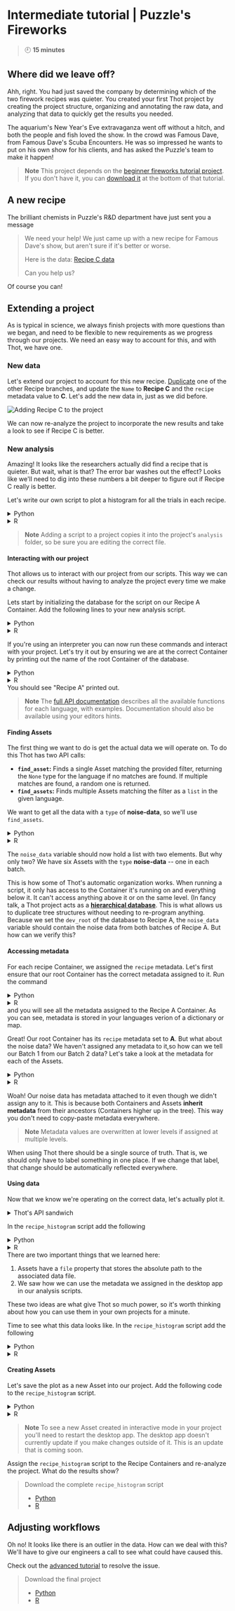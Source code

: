 # Intermediate tutorial | Puzzle's Fireworks
> :clock9: **15 minutes**

## Where did we leave off?
Ahh, right. You had just saved the company by determining which of the two firework recipes was quieter. You created your first Thot project by creating the project structure, organizing and annotating the raw data, and analyzing that data to quickly get the results you needed.

The aquarium's New Year's Eve extravaganza went off without a hitch, and both the people and fish loved the show. In the crowd was Famous Dave, from Famous Dave's Scuba Encounters. He was so impressed he wants to put on his own show for his clients, and has asked the Puzzle's team to make it happen!

> **Note**
> This project depends on the [beginner fireworks tutorial project](/beginner/fireworks).
> If you don't have it, you can [download it](/beginner/fireworks#sharing-results) at the bottom of that tutorial.

## A new recipe
The brilliant chemists in Puzzle's R&D department have just sent you a message
> We need your help!
> We just came up with a new recipe for Famous Dave's show, but aren't sure if it's better or worse.
> 
> Here is the data:
> [Recipe C data](https://resources.thot.so/public/tutorials/intermediate/fireworks/project_resources/data.zip)
>
> Can you help us?

Of course you can!

## Extending a project
As is typical in science, we always finish projects with more questions than we began, and need to be flexible to new requirements as we progress through our projects. We need an easy way to account for this, and with Thot, we have one.

### New data
Let's extend our project to account for this new recipe. [Duplicate](/beginner/fireworks#duplicating-subtrees) one of the other Recipe branches, and update the `Name` to **Recipe C** and the `recipe` metadata value to **C**.
Let's add the new data in, just as we did before.

![Adding Recipe C to the project](images/recipe_c_data.png)

We can now re-analyze the project to incorporate the new results and take a look to see if Recipe C is better.

### New analysis
Amazing! It looks like the researchers actually did find a recipe that is quieter. But wait, what is that? The error bar washes out the effect? Looks like we'll need to dig into these numbers a bit deeper to figure out if Recipe C really is better.

Let's write our own script to plot a histogram for all the trials in each recipe.
<details>
<summary>Python</summary>
Create a file called <code>recipe_histogram.py</code>, and add it to the project.
</details>
<details>
<summary>R</summary>
Create a file called <code>recipe_histogram.r</code>, and add it to the project.
</details>

> **Note**
> Adding a script to a project copies it into the project's `analysis` folder, so be sure you are editing the correct file.

#### Interacting with our project
Thot allows us to interact with our project from our scripts. This way we can check our results without having to analyze the project every time we make a change.

Lets start by initializing the database for the script on our Recipe A Container.
Add the following lines to your new analysis script.
<details>
<summary>Python</summary>

```python
# import libraries
import pandas as pd
import thot

# initialize thot database
db = thot.Database(dev_root="/absolute/path/to/silent_fireworks/data/Recipe A")
```
</details>
<details>
<summary>R</summary>

```r
# import libraries
suppressPackageStartupMessages(library(tidyverse))
library(thot)

# initialize thot database
db <- database(dev_root="/absolute/path/to/silent_fireworks/data/Recipe A")
```
</details>

If you're using an interpreter you can now run these commands and interact with your project.
Let's try it out by ensuring we are at the correct Container by printing out the name of the root Container of the database.
<details>
    <summary>Python</summary>
    
    db.root.name
</details>
<details>
    <summary>R</summary>

    db@root$name
</details>
You should see "Recipe A" printed out. 

> **Note**
> The [full API documentation](/api) describes all the available functions for each language, with examples.
> Documentation should also be available using your editors hints.

#### Finding Assets
The first thing we want to do is get the actual data we will operate on. To do this Thot has two API calls:
+ **`find_asset`:** Finds a single Asset matching the provided filter, returning the `None` type for the language if no matches are found. If multiple matches are found, a random one is returned.
+ **`find_assets`:** Finds multiple Assets matching the filter as a `list` in the given language.

We want to get all the data with a `type` of **noise-data**, so we'll use `find_assets`.
<details>
<summary>Python</summary>

```python
# find all data with type `noise-data` in the subtree
noise_data = db.find_assets(type="noise-data")
```
</details>
<details>
<summary>R</summary>

```r
# find all data with type `noise-data` in the subtree
noise_data <- db |> find_assets(type="noise-data")
```
</details>

The `noise_data` variable should now hold a list with two elements. But why only two? We have six Assets with the `type` **noise-data** -- one in each batch.

This is how some of Thot's automatic organization works. When running a script, it only has access to the Container it's running on and everything below it. It can't access anything above it or on the same level.
(In fancy talk, a Thot project acts as a [**hierarchical database**](/api#hierarchical-database). This is what allows us to duplicate tree structures without needing to re-program anything.
Because we set the `dev_root` of the database to Recipe A, the `noise_data` variable should contain the noise data from both batches of Recipe A. But how can we verify this?

#### Accessing metadata
For each recipe Container, we assigned the `recipe` metadata. Let's first ensure that our root Container has the correct metadata assigned to it. Run the command
<details>
<summary>Python</summary>

```python
db.root.metadata
```
</details>
<details>
<summary>R</summary>

```r
db@root$metadata
```
</details>
and you will see all the metadata assigned to the Recipe A Container. As you can see, metadata is stored in your languages verion of a dictionary or map. 

Great! Our root Container has its `recipe` metadata set to **A**. But what about the noise data? We haven't assigned any metadata to it,so how can we tell our Batch 1 from our Batch 2 data? Let's take a look at the metadata for each of the Assets.
<details>
<summary>Python</summary>

```python
for data in noise_data:
    print(data.metadata)
```
</details>
<details>
<summary>R</summary>

</details>

Woah! Our noise data has metadata attached to it even though we didn't assign any to it. This is because both Containers and Assets **inherit metadata** from their ancestors (Containers higher up in the tree). This way you don't need to copy-paste metadata everywhere. 

> **Note**
> Metadata values are overwritten at lower levels if assigned at multiple levels.

When using Thot there should be a single source of truth. That is, we should only have to label something in one place. If we change that label, that change should be automatically reflected everywhere.

#### Using data
Now that we know we're operating on the correct data, let's actually plot it.
<details>
    <summary>Thot's API sandwich</summary>
    Thot uses a "sandwhich" model for its API, where Thot is the bread. Below you'll see how you start by using Thot to get the data you need from your project. You then do whatever analysis you want (the meat). Finally, you save any new data back into your project.
    [Learn more](/api#sandwich-model)
</details>

In the `recipe_histogram` script add the following
<details>
<summary>Python</summary>

```python
# load data into dataframe
df = []
for data in noise_data:
    tdf = pd.read_csv(data.file, index_col=0) # get file from Asset
    tdf = tdf.rename(columns={"Volume [dB]": data.metadata["batch"]}) # rename columns by batch
    df.append(tdf)

df = pd.concat(df, axis=1) # merge dataframes into one
```
</details>
<details>
<summary>R</summary>

</details>
There are two important things that we learned here:

1. Assets have a `file` property that stores the absolute path to the associated data file.
2. We saw how we can use the metadata we assigned in the desktop app in our analysis scripts.

These two ideas are what give Thot so much power, so it's worth thinking about how you can use them in your own projects for a minute.

Time to see what this data looks like.
In the `recipe_histogram` script add the following
<details>
<summary>Python</summary>

```python
# plot the data
ax = df.plot.hist(alpha=0.5)
```
</details>
<details>
<summary>R</summary>

</details>

#### Creating Assets
Let's save the plot as a new Asset into our project.
Add the following code to the `recipe_histogram` script.
<details>
<summary>Python</summary>

```python
# save plot
fig_path = db.add_asset(
    "noise_data_histogram.png",
    name="Noise Data Histogram",
    tags=["figure"],
    description="Histogram of noise data by batch."
)

ax.get_figure().savefig(fig_path)
```
</details>
<details>
<summary>R</summary>

</details>

> **Note**
> To see a new Asset created in interactive mode in your project you'll need to restart the desktop app.
> The desktop app doesn't currently update if you make changes outside of it.
> This is an update that is coming soon.

Assign the `recipe_histogram` script to the Recipe Containers and re-analyze the project. What do the results show?

> Download the complete `recipe_histogram` script
> 
> + [Python](https://resources.thot.so/public/tutorials/intermediate/fireworks/project_resources/recipe_histogram.py)
> + [R](https://resources.thot.so/public/tutorials/intermediate/fireworks/project_resources/recipe_histogram.r)

## Adjusting workflows
Oh no! It looks like there is an outlier in the data. How can we deal with this? 
We'll have to give our engineers a call to see what could have caused this.

Check out the [advanced tutorial](/advanced) to resolve the issue.

> Download the final project
> + [Python](https://resources.thot.so/public/tutorials/intermediate/fireworks/completed_projects/fireworks_py.zip)
> + [R](https://resources.thot.so/public/tutorials/intermediate/fireworks/completed_projects/fireworks_r.zip)
